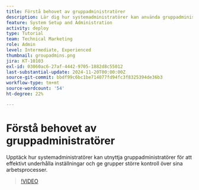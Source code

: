 ```yaml
---
title: Förstå behovet av gruppadministratörer
description: Lär dig hur systemadministratörer kan använda gruppadministratörer för att underhålla  [!DNL Workfront] -inställningar samtidigt som grupper får bättre kontroll över sitt arbete.
feature: System Setup and Administration
activity: deploy
type: Tutorial
team: Technical Marketing
role: Admin
level: Intermediate, Experienced
thumbnail: groupadmins.png
jira: KT-10103
exl-id: 03060ac6-27af-4442-9705-1882d8c55012
last-substantial-update: 2024-11-20T00:00:00Z
source-git-commit: bbdf99c6bc1be714077fd94fc3f8325394de36b3
workflow-type: tm+mt
source-wordcount: '54'
ht-degree: 22%

---
```


# Förstå behovet av gruppadministratörer

Upptäck hur systemadministratörer kan utnyttja gruppadministratörer för att effektivt underhålla inställningar och ge grupper större kontroll över sina arbetsprocesser.

>[!VIDEO](https://video.tv.adobe.com/v/3439323/?quality=12&learn=on&enablevpops=1)


